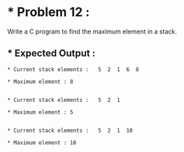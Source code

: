 # * Problem 12 :

Write a C program to find the maximum element in a stack.

## * Expected Output :

    * Current stack elements :   5  2  1  6  8

    * Maximum element : 8 


    * Current stack elements :   5  2  1

    * Maximum element : 5 


    * Current stack elements :   5  2  1  10

    * Maximum element : 10 